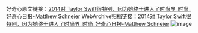 好奇心原文链接：[2014对 Taylor Swift很特别，因为她终于进入了时尚界_时尚_好奇心日报-Matthew Schneier](https://www.qdaily.com/articles/5008.html)
WebArchive归档链接：[2014对 Taylor Swift很特别，因为她终于进入了时尚界_时尚_好奇心日报-Matthew Schneier](http://web.archive.org/web/20160630064249/http://www.qdaily.com/articles/5008.html)
![image](http://ww3.sinaimg.cn/large/007d5XDply1g3wgfl0gx9j30u05l5kjl)